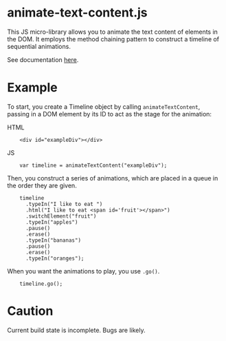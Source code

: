 animate-text-content.js
=======================

This JS micro-library allows you to animate the text content of elements in the DOM. It employs the method chaining pattern to construct a timeline of sequential animations.

See documentation [here](https://github.com/danallison/animate-text-content.js/wiki/API-Reference).

Example
=======

To start, you create a Timeline object by calling `animateTextContent`, passing in a DOM element by its ID to act as the stage for the animation:

HTML

        <div id="exampleDiv"></div>
        
JS

        var timeline = animateTextContent("exampleDiv");
        
Then, you construct a series of animations, which are placed in a queue in the order they are given.

        timeline
          .typeIn("I like to eat ")
          .html("I like to eat <span id='fruit'></span>")
          .switchElement("fruit")
          .typeIn("apples")
          .pause()
          .erase()
          .typeIn("bananas")
          .pause()
          .erase()
          .typeIn("oranges");
          
When you want the animations to play, you use `.go()`. 

        timeline.go();

Caution
=======
Current build state is incomplete. Bugs are likely.